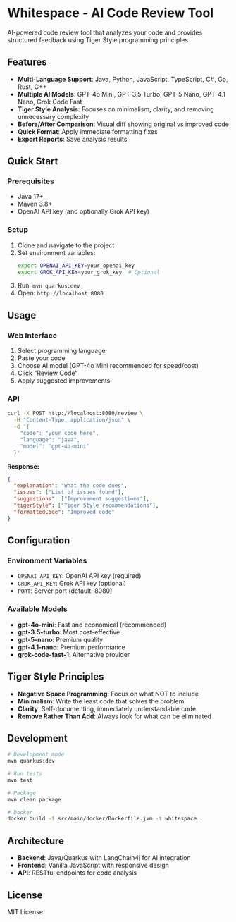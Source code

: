 # Whitespace - AI Code Review Tool

AI-powered code review tool that analyzes your code and provides structured feedback using Tiger Style programming principles.

## Features

- **Multi-Language Support**: Java, Python, JavaScript, TypeScript, C#, Go, Rust, C++
- **Multiple AI Models**: GPT-4o Mini, GPT-3.5 Turbo, GPT-5 Nano, GPT-4.1 Nano, Grok Code Fast
- **Tiger Style Analysis**: Focuses on minimalism, clarity, and removing unnecessary complexity
- **Before/After Comparison**: Visual diff showing original vs improved code
- **Quick Format**: Apply immediate formatting fixes
- **Export Reports**: Save analysis results

## Quick Start

### Prerequisites
- Java 17+
- Maven 3.8+
- OpenAI API key (and optionally Grok API key)

### Setup
1. Clone and navigate to the project
2. Set environment variables:
   ```bash
   export OPENAI_API_KEY=your_openai_key
   export GROK_API_KEY=your_grok_key  # Optional
   ```
3. Run: `mvn quarkus:dev`
4. Open: `http://localhost:8080`

## Usage

### Web Interface
1. Select programming language
2. Paste your code
3. Choose AI model (GPT-4o Mini recommended for speed/cost)
4. Click "Review Code"
5. Apply suggested improvements

### API
```bash
curl -X POST http://localhost:8080/review \
  -H "Content-Type: application/json" \
  -d '{
    "code": "your code here",
    "language": "java",
    "model": "gpt-4o-mini"
  }'
```

**Response:**
```json
{
  "explanation": "What the code does",
  "issues": ["List of issues found"],
  "suggestions": ["Improvement suggestions"],
  "tigerStyle": ["Tiger Style recommendations"],
  "formattedCode": "Improved code"
}
```

## Configuration

### Environment Variables
- `OPENAI_API_KEY`: OpenAI API key (required)
- `GROK_API_KEY`: Grok API key (optional)
- `PORT`: Server port (default: 8080)

### Available Models
- **gpt-4o-mini**: Fast and economical (recommended)
- **gpt-3.5-turbo**: Most cost-effective
- **gpt-5-nano**: Premium quality
- **gpt-4.1-nano**: Premium performance
- **grok-code-fast-1**: Alternative provider

## Tiger Style Principles

- **Negative Space Programming**: Focus on what NOT to include
- **Minimalism**: Write the least code that solves the problem
- **Clarity**: Self-documenting, immediately understandable code
- **Remove Rather Than Add**: Always look for what can be eliminated

## Development

```bash
# Development mode
mvn quarkus:dev

# Run tests
mvn test

# Package
mvn clean package

# Docker
docker build -f src/main/docker/Dockerfile.jvm -t whitespace .
```

## Architecture

- **Backend**: Java/Quarkus with LangChain4j for AI integration
- **Frontend**: Vanilla JavaScript with responsive design
- **API**: RESTful endpoints for code analysis

## License

MIT License